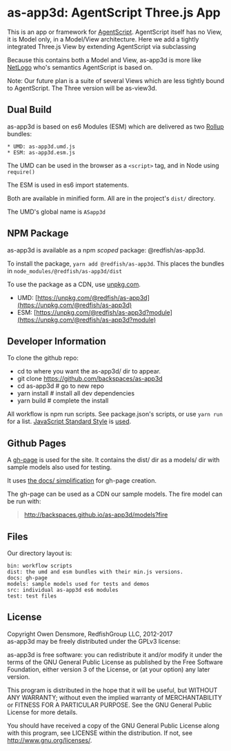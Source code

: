 # as-app3d: AgentScript Three.js App

This is an app or framework for [AgentScript](https://github.com/backspaces/agentscript). AgentScript itself has no View, it is Model only, in a Model/View architecture. Here we add a tightly integrated Three.js View by extending AgentScript via subclassing

Because this contains both a Model and View, as-app3d is more like [NetLogo](https://ccl.northwestern.edu/netlogo/) who's semantics AgentScript is based on.

Note: Our future plan is a suite of several Views which are less tightly bound to AgentScript. The Three version will be as-view3d.

## Dual Build

as-app3d is based on es6 Modules (ESM) which are delivered as two [Rollup](https://rollupjs.org/) bundles:

```
* UMD: as-app3d.umd.js
* ESM: as-app3d.esm.js
```

The UMD can be used in the browser as a `<script>` tag, and in Node using `require()`

The ESM is used in es6 import statements.

Both are available in minified form. All are in the project's `dist/` directory.

The UMD's global name is `ASapp3d`

## NPM Package
as-app3d is available as a npm *scoped* package: @redfish/as-app3d.

To install the package, `yarn add @redfish/as-app3d`. This places the bundles in `node_modules/@redfish/as-app3d/dist`

To use the package as a CDN, use [unpkg.com](https://unpkg.com/).
* UMD: [https://unpkg.com/@redfish/as-app3d](https://unpkg.com/@redfish/as-app3d)
* ESM: [https://unpkg.com/@redfish/as-app3d?module](https://unpkg.com/@redfish/as-app3d?module)

## Developer Information

To clone the github repo:
* cd to where you want the as-app3d/ dir to appear.
* git clone https://github.com/backspaces/as-app3d
* cd as-app3d # go to new repo
* yarn install # install all dev dependencies
* yarn build # complete the install

All workflow is npm run scripts.  See package.json's scripts, or use `yarn run` for a list. [JavaScript Standard Style](https://standardjs.com/) is [used](https://github.com/backspaces/as-app3d/blob/master/.eslintrc.json).

## Github Pages

A [gh-page](http://backspaces.github.io/as-app3d/) is used for the site. It contains the dist/ dir as a models/ dir with sample models also used for testing.

It uses [the docs/ simplification](https://help.github.com/articles/user-organization-and-project-pages/#project-pages) for gh-page creation.

The gh-page can be used as a CDN our sample models. The fire model can be run with:
> http://backspaces.github.io/as-app3d/models?fire


## Files

Our directory layout is:
```
bin: workflow scripts
dist: the umd and esm bundles with their min.js versions.
docs: gh-page
models: sample models used for tests and demos
src: individual as-app3d es6 modules
test: test files
```

## License

Copyright Owen Densmore, RedfishGroup LLC, 2012-2017<br>
as-app3d may be freely distributed under the GPLv3 license:

as-app3d is free software: you can redistribute it and/or modify
it under the terms of the GNU General Public License as published by
the Free Software Foundation, either version 3 of the License, or
(at your option) any later version.

This program is distributed in the hope that it will be useful,
but WITHOUT ANY WARRANTY; without even the implied warranty of
MERCHANTABILITY or FITNESS FOR A PARTICULAR PURPOSE.  See the
GNU General Public License for more details.

You should have received a copy of the GNU General Public License
along with this program, see LICENSE within the distribution.
If not, see <http://www.gnu.org/licenses/>.
